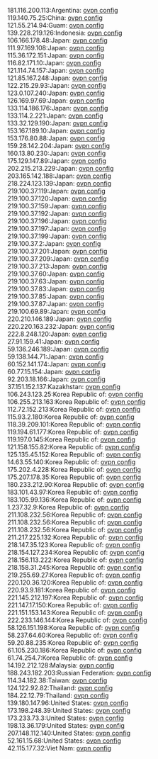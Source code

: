 181.116.200.113:Argentina: [ovpn config](vpn/181_116_200_113.ovpn)  
119.140.75.25:China: [ovpn config](vpn/119_140_75_25.ovpn)  
121.55.214.94:Guam: [ovpn config](vpn/121_55_214_94.ovpn)  
139.228.219.126:Indonesia: [ovpn config](vpn/139_228_219_126.ovpn)  
106.166.178.48:Japan: [ovpn config](vpn/106_166_178_48.ovpn)  
111.97.169.108:Japan: [ovpn config](vpn/111_97_169_108.ovpn)  
115.36.172.151:Japan: [ovpn config](vpn/115_36_172_151.ovpn)  
116.82.171.10:Japan: [ovpn config](vpn/116_82_171_10.ovpn)  
121.114.74.157:Japan: [ovpn config](vpn/121_114_74_157.ovpn)  
121.85.167.248:Japan: [ovpn config](vpn/121_85_167_248.ovpn)  
122.215.29.93:Japan: [ovpn config](vpn/122_215_29_93.ovpn)  
123.0.107.240:Japan: [ovpn config](vpn/123_0_107_240.ovpn)  
126.169.97.69:Japan: [ovpn config](vpn/126_169_97_69.ovpn)  
133.114.186.176:Japan: [ovpn config](vpn/133_114_186_176.ovpn)  
133.114.2.221:Japan: [ovpn config](vpn/133_114_2_221.ovpn)  
133.32.129.190:Japan: [ovpn config](vpn/133_32_129_190.ovpn)  
153.167.189.10:Japan: [ovpn config](vpn/153_167_189_10.ovpn)  
153.176.80.88:Japan: [ovpn config](vpn/153_176_80_88.ovpn)  
159.28.142.204:Japan: [ovpn config](vpn/159_28_142_204.ovpn)  
160.13.80.230:Japan: [ovpn config](vpn/160_13_80_230.ovpn)  
175.129.147.89:Japan: [ovpn config](vpn/175_129_147_89.ovpn)  
202.215.213.229:Japan: [ovpn config](vpn/202_215_213_229.ovpn)  
203.165.142.188:Japan: [ovpn config](vpn/203_165_142_188.ovpn)  
218.224.123.139:Japan: [ovpn config](vpn/218_224_123_139.ovpn)  
219.100.37.119:Japan: [ovpn config](vpn/219_100_37_119.ovpn)  
219.100.37.120:Japan: [ovpn config](vpn/219_100_37_120.ovpn)  
219.100.37.159:Japan: [ovpn config](vpn/219_100_37_159.ovpn)  
219.100.37.192:Japan: [ovpn config](vpn/219_100_37_192.ovpn)  
219.100.37.196:Japan: [ovpn config](vpn/219_100_37_196.ovpn)  
219.100.37.197:Japan: [ovpn config](vpn/219_100_37_197.ovpn)  
219.100.37.199:Japan: [ovpn config](vpn/219_100_37_199.ovpn)  
219.100.37.2:Japan: [ovpn config](vpn/219_100_37_2.ovpn)  
219.100.37.201:Japan: [ovpn config](vpn/219_100_37_201.ovpn)  
219.100.37.209:Japan: [ovpn config](vpn/219_100_37_209.ovpn)  
219.100.37.213:Japan: [ovpn config](vpn/219_100_37_213.ovpn)  
219.100.37.60:Japan: [ovpn config](vpn/219_100_37_60.ovpn)  
219.100.37.63:Japan: [ovpn config](vpn/219_100_37_63.ovpn)  
219.100.37.83:Japan: [ovpn config](vpn/219_100_37_83.ovpn)  
219.100.37.85:Japan: [ovpn config](vpn/219_100_37_85.ovpn)  
219.100.37.87:Japan: [ovpn config](vpn/219_100_37_87.ovpn)  
219.100.69.89:Japan: [ovpn config](vpn/219_100_69_89.ovpn)  
220.210.146.189:Japan: [ovpn config](vpn/220_210_146_189.ovpn)  
220.220.163.232:Japan: [ovpn config](vpn/220_220_163_232.ovpn)  
222.8.248.120:Japan: [ovpn config](vpn/222_8_248_120.ovpn)  
27.91.159.41:Japan: [ovpn config](vpn/27_91_159_41.ovpn)  
59.136.246.189:Japan: [ovpn config](vpn/59_136_246_189.ovpn)  
59.138.144.71:Japan: [ovpn config](vpn/59_138_144_71.ovpn)  
60.152.141.174:Japan: [ovpn config](vpn/60_152_141_174.ovpn)  
60.77.15.154:Japan: [ovpn config](vpn/60_77_15_154.ovpn)  
92.203.18.166:Japan: [ovpn config](vpn/92_203_18_166.ovpn)  
37.151.152.137:Kazakhstan: [ovpn config](vpn/37_151_152_137.ovpn)  
106.243.123.25:Korea Republic of: [ovpn config](vpn/106_243_123_25.ovpn)  
106.255.213.163:Korea Republic of: [ovpn config](vpn/106_255_213_163.ovpn)  
112.72.152.213:Korea Republic of: [ovpn config](vpn/112_72_152_213.ovpn)  
115.93.2.180:Korea Republic of: [ovpn config](vpn/115_93_2_180.ovpn)  
118.39.209.101:Korea Republic of: [ovpn config](vpn/118_39_209_101.ovpn)  
119.194.61.177:Korea Republic of: [ovpn config](vpn/119_194_61_177.ovpn)  
119.197.0.145:Korea Republic of: [ovpn config](vpn/119_197_0_145.ovpn)  
121.158.155.82:Korea Republic of: [ovpn config](vpn/121_158_155_82.ovpn)  
125.135.45.152:Korea Republic of: [ovpn config](vpn/125_135_45_152.ovpn)  
14.63.55.140:Korea Republic of: [ovpn config](vpn/14_63_55_140.ovpn)  
175.202.4.228:Korea Republic of: [ovpn config](vpn/175_202_4_228.ovpn)  
175.207.178.35:Korea Republic of: [ovpn config](vpn/175_207_178_35.ovpn)  
180.233.212.90:Korea Republic of: [ovpn config](vpn/180_233_212_90.ovpn)  
183.101.43.97:Korea Republic of: [ovpn config](vpn/183_101_43_97.ovpn)  
183.105.99.136:Korea Republic of: [ovpn config](vpn/183_105_99_136.ovpn)  
1.237.32.9:Korea Republic of: [ovpn config](vpn/1_237_32_9.ovpn)  
211.108.232.56:Korea Republic of: [ovpn config](vpn/211_108_232_56.ovpn)  
211.108.232.56:Korea Republic of: [ovpn config](vpn/211_108_232_56.ovpn)  
211.108.232.56:Korea Republic of: [ovpn config](vpn/211_108_232_56.ovpn)  
211.217.225.132:Korea Republic of: [ovpn config](vpn/211_217_225_132.ovpn)  
218.147.35.123:Korea Republic of: [ovpn config](vpn/218_147_35_123.ovpn)  
218.154.127.234:Korea Republic of: [ovpn config](vpn/218_154_127_234.ovpn)  
218.156.113.222:Korea Republic of: [ovpn config](vpn/218_156_113_222.ovpn)  
218.158.31.245:Korea Republic of: [ovpn config](vpn/218_158_31_245.ovpn)  
219.255.69.27:Korea Republic of: [ovpn config](vpn/219_255_69_27.ovpn)  
220.120.36.120:Korea Republic of: [ovpn config](vpn/220_120_36_120.ovpn)  
220.93.9.181:Korea Republic of: [ovpn config](vpn/220_93_9_181.ovpn)  
221.145.212.197:Korea Republic of: [ovpn config](vpn/221_145_212_197.ovpn)  
221.147.17.150:Korea Republic of: [ovpn config](vpn/221_147_17_150.ovpn)  
221.151.153.143:Korea Republic of: [ovpn config](vpn/221_151_153_143.ovpn)  
222.233.146.144:Korea Republic of: [ovpn config](vpn/222_233_146_144.ovpn)  
58.126.151.198:Korea Republic of: [ovpn config](vpn/58_126_151_198.ovpn)  
58.237.64.60:Korea Republic of: [ovpn config](vpn/58_237_64_60.ovpn)  
59.20.88.235:Korea Republic of: [ovpn config](vpn/59_20_88_235.ovpn)  
61.105.230.186:Korea Republic of: [ovpn config](vpn/61_105_230_186.ovpn)  
61.74.254.7:Korea Republic of: [ovpn config](vpn/61_74_254_7.ovpn)  
14.192.212.128:Malaysia: [ovpn config](vpn/14_192_212_128.ovpn)  
188.243.182.203:Russian Federation: [ovpn config](vpn/188_243_182_203.ovpn)  
114.34.182.38:Taiwan: [ovpn config](vpn/114_34_182_38.ovpn)  
124.122.92.82:Thailand: [ovpn config](vpn/124_122_92_82.ovpn)  
184.22.12.79:Thailand: [ovpn config](vpn/184_22_12_79.ovpn)  
139.180.147.96:United States: [ovpn config](vpn/139_180_147_96.ovpn)  
173.198.248.39:United States: [ovpn config](vpn/173_198_248_39.ovpn)  
173.233.73.3:United States: [ovpn config](vpn/173_233_73_3.ovpn)  
198.13.36.179:United States: [ovpn config](vpn/198_13_36_179.ovpn)  
207.148.112.140:United States: [ovpn config](vpn/207_148_112_140.ovpn)  
52.161.15.68:United States: [ovpn config](vpn/52_161_15_68.ovpn)  
42.115.177.32:Viet Nam: [ovpn config](vpn/42_115_177_32.ovpn)  
